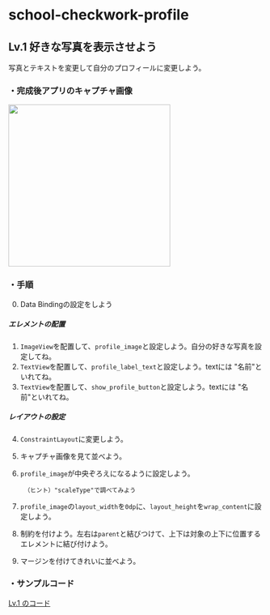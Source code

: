 # school-checkwork-profile

## Lv.1 好きな写真を表示させよう
写真とテキストを変更して自分のプロフィールに変更しよう。

### ・完成後アプリのキャプチャ画像

<img src="https://user-images.githubusercontent.com/112265560/215035633-f31ca356-6ee5-4522-a1cf-39ba85b563c5.png" width="320px">


### ・手順
0. Data Bindingの設定をしよう

##### エレメントの配置
1. `ImageView`を配置して、`profile_image`と設定しよう。自分の好きな写真を設定してね。
2. `TextView`を配置して、`profile_label_text`と設定しよう。textには "名前"といれてね。
3. `TextView`を配置して、`show_profile_button`と設定しよう。textには "名前"といれてね。

##### レイアウトの設定
4. `ConstraintLayout`に変更しよう。
5. キャプチャ画像を見て並べよう。
6. `profile_image`が中央ぞろえになるように設定しよう。

		（ヒント）"scaleType"で調べてみよう
7. `profile_image`の`layout_width`を`0dp`に、`layout_height`を`wrap_content`に設定しよう。
8. 制約を付けよう。左右は`parent`と結びつけて、上下は対象の上下に位置するエレメントに結び付けよう。
9. マージンを付けてきれいに並べよう。
	


		
### ・サンプルコード
[Lv.1 のコード](https://github.com/Yu-Nakaura/school-checkwork-profile1)
